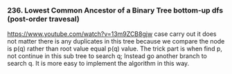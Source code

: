 ### 236. Lowest Common Ancestor of a Binary Tree  bottom-up dfs (post-order travesal)
https://www.youtube.com/watch?v=13m9ZCB8gjw  case carry out
it does not matter there is any duplicates in this tree because we compare the node is p(q) rather than root value equal p(q) value. 
The trick part is when find p, not continue in this sub tree to search q; Instead go another branch to search q. It is more easy to implement the algorithm in this way. 
